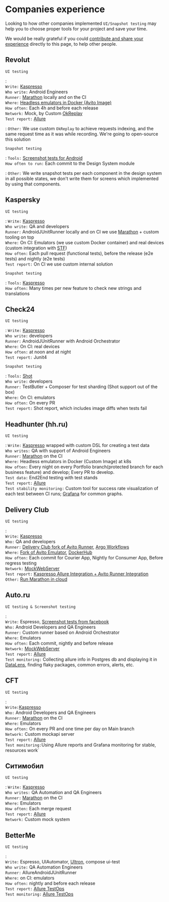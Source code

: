 # Companies experience

Looking to how other companies implemented `UI/Snapshot testing` may help you to choose proper tools for your project
and save your time.

We would be really grateful if you
could [contribute and share your experience](https://android-ui-testing.github.io/Cookbook/home/contribution) directly
to this page, to help other people.

## Revolut

`UI testing`

:   
`Write:` [Kaspresso](https://github.com/KasperskyLab/Kaspresso) <br>
`Who write:` Android Engineers<br>
`Runner:` [Marathon](https://android-ui-testing.github.io/Cookbook/practices/test_runners_review/#21-marathon) locally and on the CI <br>
`Where:` [Headless emulators in Docker (Avito Image)](https://hub.docker.com/r/avitotech/android-emulator-29) <br>
`How often:` Each 4h and before each release <br>
`Network:` Mock, by Custom [OkReplay](https://github.com/airbnb/okreplay) <br>
`Test report:` [Allure](http://allure.qatools.ru/)<br>

: `Other:` We use custom `OkReplay` to achieve requests indexing, and the same request time as it was while recording.
We're going to open-source this solution

`Snapshot testing`

:   `Tools:` [Screenshot tests for Android](https://github.com/facebook/screenshot-tests-for-android) <br>
`How often to run:`  Each commit to the Design System module

: `Other:` We write snapshot tests per each component in the design system in all possible states, we don't write them
for screens which implemented by using that components.



## Kaspersky

`UI testing`


: `Write:` [Kaspresso](https://github.com/KasperskyLab/Kaspresso) <br>
`Who write:` QA and developers<br>
`Runner:` AndroidJUnitRunner locally and on CI we use [Marathon](https://github.com/MarathonLabs/marathon) + custom tooling on top <br>
`Where:` On CI: Emulators (we use custom Docker container) and real devices (custom integration with [STF](https://github.com/openstf/stf)) <br>
`How often:` Each pull request (functional tests), before the release (e2e tests) and nightly (e2e tests) <br>
`Test report:` On CI we use custom internal solution<br>

`Snapshot testing`

:   `Tools:` [Kaspresso](https://github.com/KasperskyLab/Kaspresso) <br>
`How often:` Many times per new feature to check new strings and translations



## Check24

`UI testing`


: `Write:` [Kaspresso](https://github.com/KasperskyLab/Kaspresso) <br>
`Who write:` developers<br>
`Runner:` AndroidJUnitRunner with Android Orchestrator <br>
`Where:` On CI: real devices <br>
`How often:` at noon and at night <br>
`Test report:` Junit4 <br>

`Snapshot testing`

:   `Tools:` [Shot](https://github.com/pedrovgs/Shot) <br>
`Who write:` developers<br>
`Runner:` TestButler + Composer for test sharding (Shot support out of the box) <br>
`Where:` On CI: emulators <br>
`How often:` On every PR <br>
`Test report:` Shot report, which includes image diffs when tests fail <br>

## Headhunter (hh.ru)

`UI testing`

: `Write:` [Kaspresso](https://github.com/KasperskyLab/Kaspresso) wrapped with custom DSL for creating a test data  <br> 
`Who writes:` QA with support of Android Engineers <br>
`Runner:` [Marathon](https://android-ui-testing.github.io/Cookbook/practices/test_runners_review/#21-marathon) on the CI <br>
`Where:` Headless emulators in Docker (Custom Image) at k8s <br>
`How often:` Every night on every Portfolio branch(protected branch for each business feature) and develop; Every PR to develop.<br> 
`Test data:` End2End testing with test stands<br> 
`Test report:` [Allure](http://allure.qatools.ru/)<br>
`Test stability monitoring:` Custom tool for success rate visualization of each test between CI runs; [Grafana](https://grafana.com/) for common graphs.

## Delivery Club

`UI testing`

:   
`Write:` [Kaspresso](https://github.com/KasperskyLab/Kaspresso) <br>
`Who:` QA and developers <br>
`Runner:` [Delivery Club fork of Avito Runner](https://github.com/materkey/avito-android/tree/dc-fresh), [Argo Workflows](https://argoproj.github.io/workflows/) <br>
`Where:` [Fork of Avito Emulator](https://github.com/materkey/avito-android/tree/dc-fresh/ci/docker), [DockerHub](https://hub.docker.com/repository/docker/materkey/android-emulator-29) <br>
`How often:` Each commit for Courier App, Nightly for Consumer App, Before regress testing <br>
`Network:` [MockWebServer](https://github.com/square/okhttp/tree/master/mockwebserver) <br>
`Test report:` [Kaspresso Allure Integration + Avito Runner Integration](https://github.com/materkey/avito-android/blob/ea458699701727fc0bfd2cb2022e25539e0746e1/subprojects/test-runner/client/src/main/kotlin/com/avito/runner/finalizer/action/WriteAllureReportAction.kt) <br>
`Other:` [Run Marathon in cloud](https://github.com/materkey/run-android-ui-tests-in-cloud) <br>

## Auto.ru

`UI testing & Screenshot testing`

:   
`Write:` Espresso, [Screenshot tests from facebook](https://github.com/facebook/screenshot-tests-for-android)<br>
`Who:` Android Developers and QA Engineers <br>
`Runner:` Custom runner based on Android Orchestrator <br>
`Where:` Emulators <br>
`How often:` Each commit, nightly and before release <br>
`Network:` [MockWebServer](https://github.com/square/okhttp/tree/master/mockwebserver) <br>
`Test report:` [Allure](http://allure.qatools.ru/)<br>
`Test monitoring:` Collecting allure info in Postgres db and displaying it in [DataLens](https://cloud.yandex.com/en/services/datalens), finding flaky packages, common errors, alerts, etc. <br>

## CFT

`UI testing`

:   
`Write:`[Kaspresso](https://github.com/KasperskyLab/Kaspresso)<br>
`Who:` Android Developers and QA Engineers <br>
`Runner:` [Marathon](https://android-ui-testing.github.io/Cookbook/practices/test_runners_review/#21-marathon) on the CI <br>
`Where:` Emulators <br>
`How often:` On every PR and one time per day on Main branch <br>
`Network:` Custom mockapi server <br>
`Test report:` [Allure](http://allure.qatools.ru/)<br>
`Test monitoring:`Using Allure reports and Grafana monitoring for stable, resources work` <br>

## Ситимобил

`UI testing`

:
`Write:` [Kaspresso](https://github.com/KasperskyLab/Kaspresso)<br>
`Who writes:` QA Automation and QA Engineers<br>
`Runner:` [Marathon](https://android-ui-testing.github.io/Cookbook/practices/test_runners_review/#21-marathon) on the CI <br>
`Where:` Emulators <br>
`How often:` Each merge request <br>
`Test report:` [Allure](http://allure.qatools.ru/)<br>
`Network:` Custom mock system <br>

## BetterMe

`UI testing`

:   
`Write:` Espresso, UIAutomator, [Ultron](https://github.com/alex-tiurin/ultron), compose ui-test <br>
`Who write:` QA Automation Engineers <br>
`Runner:` AllureAndroidJUnitRunner <br>
`Where:` on CI: emulators <br>
`How often:` nightly and before each release <br>
`Test report:` [Allure TestOps](https://docs.qameta.io/allure-testops/) <br>
`Test monitoring:` [Allure TestOps](https://docs.qameta.io/allure-testops/) <br>
